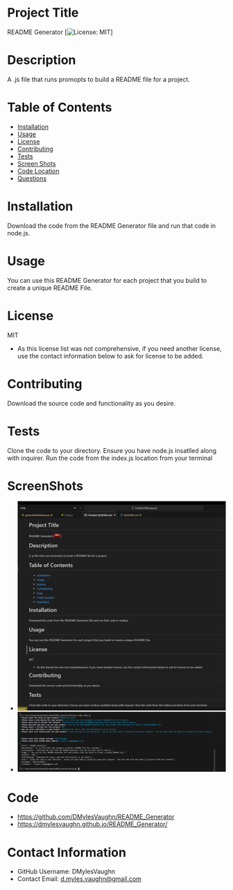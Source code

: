 
# Project Title
README Generator
[![License: MIT](https://img.shields.io/badge/MIT-maroon)]

# Description
A .js file that runs promopts to build a README file for a project.

# Table of Contents 
* [Installation](#-Installation)
* [Usage](#-Usage)
* [License](#-Installation)
* [Contributing](#-Contributing)
* [Tests](#-Tests)
* [Screen Shots](#-ScreenShots)
* [Code Location](#-Code)
* [Questions](#-Contact-Information)
    
# Installation
Download the code from the README Generator file and run that code in node.js.

# Usage
 You can use this README Generator for each project that you build to create a unique README File.

# License 
MIT
* As this license list was not comprehensive, if you need another license, use the contact information below to ask for license to be added. 

# Contributing 
Download the source code and functionality as you desire.

# Tests
Clone the code to your directory.  Ensure you have node.js insatlled along with inquirer.  Run the code from the index.js location from your terminal

# ScreenShots
* ![Preview](https://github.com/DMylesVaughn/README_Generator/blob/main/Develop/Images/Preview.png)
* ![Terminal Screenshot](https://github.com/DMylesVaughn/README_Generator/blob/main/Develop/Images/TerminalScreenshot.png)

# Code
* https://github.com/DMylesVaughn/README_Generator
* https://dmylesvaughn.github.io/README_Generator/

# Contact Information 
* GitHub Username: DMylesVaughn
* Contact Email: d.myles.vaughn@gmail.com

